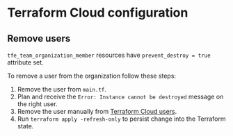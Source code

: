 # Terraform Cloud configuration

## Remove users

`tfe_team_organization_member` resources have `prevent_destroy = true` attribute set.

To remove a user from the organization follow these steps:
1. Remove the user from `main.tf`.
2. Plan  and receive the `Error: Instance cannot be destroyed` message on the right user.
3. Remove the user manually from [Terraform Cloud users](https://app.terraform.io/app/recrd/settings/users).
4. Run `terraform apply -refresh-only` to persist change into the Terraform state.
